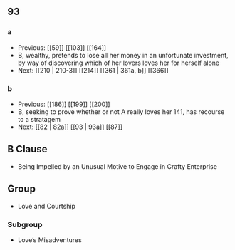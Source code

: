## 93
### a
- Previous: [[59]] [[103]] [[164]] 
- B, wealthy, pretends to lose all her money in an unfortunate investment, by way of discovering which of her lovers loves her for herself alone
- Next: [[210 | 210-3]] [[214]] [[361 | 361a, b]] [[366]] 

### b
- Previous: [[186]] [[199]] [[200]] 
- B, seeking to prove whether or not A really loves her 141, has recourse to a stratagem
- Next: [[82 | 82a]] [[93 | 93a]] [[87]] 

## B Clause
- Being Impelled by an Unusual Motive to Engage in Crafty Enterprise

## Group
- Love and Courtship

### Subgroup
- Love’s Misadventures

